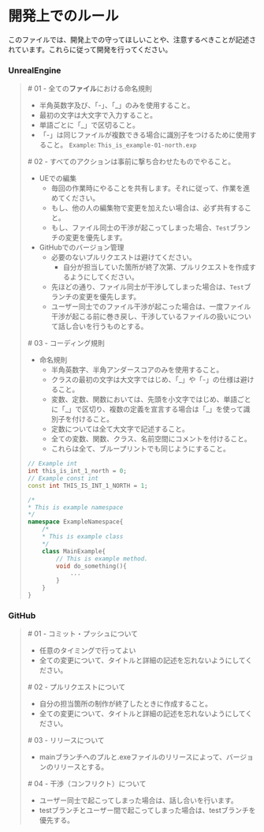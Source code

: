 # 開発上でのルール

このファイルでは、開発上での守ってほしいことや、注意するべきことが記述されています。これらに従って開発を行ってください。

### UnrealEngine
> \# 01 - 全ての**ファイル**における命名規則
>   - 半角英数字及び、「-」、「_」のみを使用すること。
>   - 最初の文字は大文字で入力すること。
>   - 単語ごとに「_」で区切ること。
>   - 「-」は同じファイルが複数できる場合に識別子をつけるために使用すること。
> `Example`:
> `This_is_example-01-north.exp`
> 
> \# 02 - すべてのアクションは事前に撃ち合わせたものでやること。
>   - UEでの編集
>       - 毎回の作業時にやることを共有します。それに従って、作業を進めてください。
>       - もし、他の人の編集物で変更を加えたい場合は、必ず共有すること。
>       - もし、ファイル同士の干渉が起こってしまった場合、`Test`ブランチの変更を優先します。
>   - GitHubでのバージョン管理
>       - 必要のないプルリクエストは避けてください。
>           - 自分が担当していた箇所が終了次第、プルリクエストを作成するようにしてください。
>       - 先ほどの通り、ファイル同士が干渉してしまった場合は、`Test`ブランチの変更を優先します。
>       - ユーザー同士でのファイル干渉が起こった場合は、一度ファイル干渉が起こる前に巻き戻し、干渉しているファイルの扱いについて話し合いを行うものとする。
>
> \# 03 - コーディング規則
>   - 命名規則
>       - 半角英数字、半角アンダースコアのみを使用すること。
>       - クラスの最初の文字は大文字ではじめ、「\_」や「-」の仕様は避けること。
>       - 変数、定数、関数においては、先頭を小文字ではじめ、単語ごとに「\_」で区切り、複数の定義を宣言する場合は「\_」を使って識別子を付けること。
>       - 定数については全て大文字で記述すること。
>       - 全ての変数、関数、クラス、名前空間にコメントを付けること。
>       - これらは全て、ブループリントでも同じようにすること。<br>
> 
> ```c++
> // Example int
> int this_is_int_1_north = 0;
> // Example const int
> const int THIS_IS_INT_1_NORTH = 1;
> 
> /*
> * This is example namespace
> */
> namespace ExampleNamespace{
>     /*
>     * This is example class
>     */
>     class MainExample{
>         // This is example method.
>         void do_something(){
>             ...
>         }
>     }
> }
> ```

### GitHub
> \# 01 - コミット・プッシュについて
>   - 任意のタイミングで行ってよい
>   - 全ての変更について、タイトルと詳細の記述を忘れないようにしてください。
> 
> \# 02 - プルリクエストについて
>   - 自分の担当箇所の制作が終了したときに作成すること。
>   - 全ての変更について、タイトルと詳細の記述を忘れないようにしてください。
>
> \# 03 - リリースについて
>   - mainブランチへのプルと.exeファイルのリリースによって、バージョンのリリースとする。
>
> \# 04 - 干渉（コンフリクト）について
>   - ユーザー同士で起こってしまった場合は、話し合いを行います。
>   - testブランチとユーザー間で起こってしまった場合は、testブランチを優先する。
